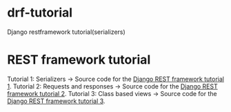 # drf-tutorial
Django restframework tutorial(serializers)

# REST framework tutorial
Tutorial 1: Serializers -> Source code for the [Django REST framework tutorial 1][tut1].
Tutorial 2: Requests and responses -> Source code for the [Django REST framework tutorial 2][tut2].
Tutorial 3: Class based views -> Source code for the [Django REST framework tutorial 3][tut3].


[tut1]: http://www.django-rest-framework.org/tutorial/1-serialization
[tut2]: https://www.django-rest-framework.org/tutorial/2-requests-and-responses/
[tut3]: https://www.django-rest-framework.org/tutorial/3-class-based-views/

